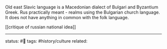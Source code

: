
Old east Slavic language is a Macedonian dialect of Bulgari and Byzantium Greek.
Rus practically meant - realms using the Bulgarian church language.
It does not have anything in common with the folk language.

[[critique of russian national idea]]

---
status: #🌱
tags: #history/culture
related: 